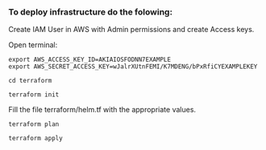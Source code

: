 ### To deploy infrastructure do the folowing:

Create IAM User in AWS with Admin permissions and create Access keys.

Open terminal:

```
export AWS_ACCESS_KEY_ID=AKIAIOSFODNN7EXAMPLE
export AWS_SECRET_ACCESS_KEY=wJalrXUtnFEMI/K7MDENG/bPxRfiCYEXAMPLEKEY

cd terraform

terraform init
```

Fill the file terraform/helm.tf with the appropriate values.

```
terraform plan

terraform apply
```